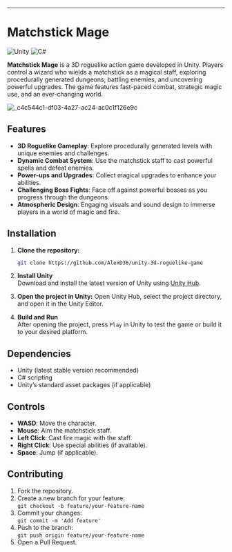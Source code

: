 
---

# **Matchstick Mage**

![Unity](https://img.shields.io/badge/Unity-2023.x-blue?style=flat-square)
![C#](https://img.shields.io/badge/C%23-10.0-blue?style=flat-square)

**Matchstick Mage** is a 3D roguelike action game developed in Unity. Players control a wizard who wields a matchstick as a magical staff, exploring procedurally generated dungeons, battling enemies, and uncovering powerful upgrades. The game features fast-paced combat, strategic magic use, and an ever-changing world.

![_c4c544c1-df03-4a27-ac24-ac0c1f126e9c](https://github.com/user-attachments/assets/b6497955-dae2-491c-a347-eb9f3e528f6e)


## Features
- **3D Roguelike Gameplay**: Explore procedurally generated levels with unique enemies and challenges.
- **Dynamic Combat System**: Use the matchstick staff to cast powerful spells and defeat enemies.
- **Power-ups and Upgrades**: Collect magical upgrades to enhance your abilities.
- **Challenging Boss Fights**: Face off against powerful bosses as you progress through the dungeons.
- **Atmospheric Design**: Engaging visuals and sound design to immerse players in a world of magic and fire.

## Installation

1. **Clone the repository:**
   ```bash
   git clone https://github.com/AlexD36/unity-3d-roguelike-game
   ```
   
2. **Install Unity**  
   Download and install the latest version of Unity using [Unity Hub](https://unity.com/download).

3. **Open the project in Unity:**
   Open Unity Hub, select the project directory, and open it in the Unity Editor.

4. **Build and Run**  
   After opening the project, press `Play` in Unity to test the game or build it to your desired platform.

## Dependencies
- Unity (latest stable version recommended)
- C# scripting
- Unity’s standard asset packages (if applicable)

## Controls
- **WASD**: Move the character.
- **Mouse**: Aim the matchstick staff.
- **Left Click**: Cast fire magic with the staff.
- **Right Click**: Use special abilities (if available).
- **Space**: Jump (if applicable).

## Contributing

1. Fork the repository.
2. Create a new branch for your feature:  
   `git checkout -b feature/your-feature-name`
3. Commit your changes:  
   `git commit -m 'Add feature'`
4. Push to the branch:  
   `git push origin feature/your-feature-name`
5. Open a Pull Request.
